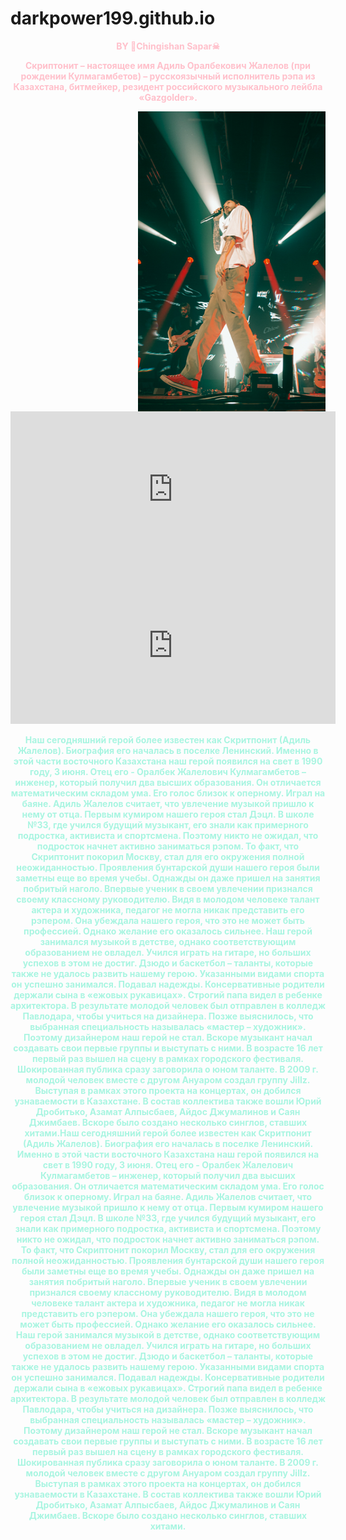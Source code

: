 # darkpower199.github.io
<html>
<head>
<body><center>
<strong><hl style="color:#FFC0CB">BY &#128420;Chingishan Sapar&#9760;<strong><hl><p> Скриптонит – настоящее имя Адиль Оралбекович Жалелов (при рождении Кулмагамбетов) – русскоязычный исполнитель рэпа из Казахстана, битмейкер, резидент российского музыкального лейбла «Gazgolder».</p>
<img src="12.png" align="right" width="300" height="480" />
<iframe align="left" width="520" height="250" src="https://www.youtube.com/embed/ELff7Leocz8" title="YouTube video player" frameborder="0" allow="accelerometer; autoplay; clipboard-write; encrypted-media; gyroscope; picture-in-picture" allowfullscreen></iframe>
<iframe width="520" height="250" src="https://www.youtube.com/embed/NA6IO84foy4?autoplay=1" title="YouTube video player" frameborder="0" allow="accelerometer; autoplay; clipboard-write; encrypted-media; gyroscope; picture-in-picture" allowfullscreen></iframe>
<center>
<body background="22.jpg" style="background-size: cover;">
</center>  
<hl style="color:#A9F5E1"><p> Наш сегодняшний герой более известен как Скритпонит (Адиль Жалелов). Биография его началась в поселке Ленинский. Именно в этой части восточного Казахстана наш герой появился на свет в 1990 году, 3 июня. Отец его - Оралбек Жалелович Кулмагамбетов – инженер, который получил два высших образования. Он отличается математическим складом ума. Его голос близок к оперному. Играл на баяне. Адиль Жалелов считает, что увлечение музыкой пришло к нему от отца. Первым кумиром нашего героя стал Дэцл. В школе №33, где учился будущий музыкант, его знали как примерного подростка, активиста и спортсмена. Поэтому никто не ожидал, что подросток начнет активно заниматься рэпом. То факт, что Скриптонит покорил Москву, стал для его окружения полной неожиданностью. Проявления бунтарской души нашего героя были заметны еще во время учебы. Однажды он даже пришел на занятия побритый наголо. Впервые ученик в своем увлечении признался своему классному руководителю. Видя в молодом человеке талант актера и художника, педагог не могла никак представить его рэпером. Она убеждала нашего героя, что это не может быть профессией. Однако желание его оказалось сильнее. Наш герой занимался музыкой в детстве, однако соответствующим образованием не овладел. Учился играть на гитаре, но больших успехов в этом не достиг. Дзюдо и баскетбол – таланты, которые также не удалось развить нашему герою. Указанными видами спорта он успешно занимался. Подавал надежды. Консервативные родители держали сына в «ежовых рукавицах». Строгий папа видел в ребенке архитектора. В результате молодой человек был отправлен в колледж Павлодара, чтобы учиться на дизайнера. Позже выяснилось, что выбранная специальность называлась «мастер – художник». Поэтому дизайнером наш герой не стал. Вскоре музыкант начал создавать свои первые группы и выступать с ними. В возрасте 16 лет первый раз вышел на сцену в рамках городского фестиваля. Шокированная публика сразу заговорила о юном таланте. В 2009 г. молодой человек вместе с другом Ануаром создал группу Jillz. Выступая в рамках этого проекта на концертах, он добился узнаваемости в Казахстане. В состав коллектива также вошли Юрий Дробитько, Азамат Алпысбаев, Айдос Джумалинов и Саян Джимбаев. Вскоре было создано несколько синглов, ставших хитами.Наш сегодняшний герой более известен как Скритпонит (Адиль Жалелов). Биография его началась в поселке Ленинский. Именно в этой части восточного Казахстана наш герой появился на свет в 1990 году, 3 июня. Отец его - Оралбек Жалелович Кулмагамбетов – инженер, который получил два высших образования. Он отличается математическим складом ума. Его голос близок к оперному. Играл на баяне. Адиль Жалелов считает, что увлечение музыкой пришло к нему от отца. Первым кумиром нашего героя стал Дэцл. В школе №33, где учился будущий музыкант, его знали как примерного подростка, активиста и спортсмена. Поэтому никто не ожидал, что подросток начнет активно заниматься рэпом. То факт, что Скриптонит покорил Москву, стал для его окружения полной неожиданностью. Проявления бунтарской души нашего героя были заметны еще во время учебы. Однажды он даже пришел на занятия побритый наголо. Впервые ученик в своем увлечении признался своему классному руководителю. Видя в молодом человеке талант актера и художника, педагог не могла никак представить его рэпером. Она убеждала нашего героя, что это не может быть профессией. Однако желание его оказалось сильнее. Наш герой занимался музыкой в детстве, однако соответствующим образованием не овладел. Учился играть на гитаре, но больших успехов в этом не достиг. Дзюдо и баскетбол – таланты, которые также не удалось развить нашему герою. Указанными видами спорта он успешно занимался. Подавал надежды. Консервативные родители держали сына в «ежовых рукавицах». Строгий папа видел в ребенке архитектора. В результате молодой человек был отправлен в колледж Павлодара, чтобы учиться на дизайнера. Позже выяснилось, что выбранная специальность называлась «мастер – художник». Поэтому дизайнером наш герой не стал. Вскоре музыкант начал создавать свои первые группы и выступать с ними. В возрасте 16 лет первый раз вышел на сцену в рамках городского фестиваля. Шокированная публика сразу заговорила о юном таланте. В 2009 г. молодой человек вместе с другом Ануаром создал группу Jillz. Выступая в рамках этого проекта на концертах, он добился узнаваемости в Казахстане. В состав коллектива также вошли Юрий Дробитько, Азамат Алпысбаев, Айдос Джумалинов и Саян Джимбаев. Вскоре было создано несколько синглов, ставших хитами. </p>
